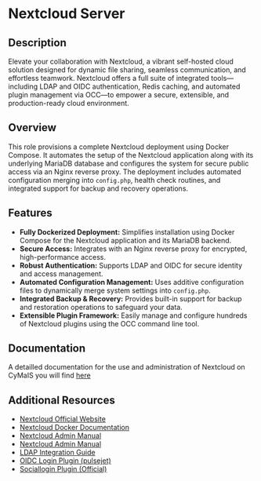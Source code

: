 # Nextcloud Server

## Description

Elevate your collaboration with Nextcloud, a vibrant self-hosted cloud solution designed for dynamic file sharing, seamless communication, and effortless teamwork. Nextcloud offers a full suite of integrated tools—including LDAP and OIDC authentication, Redis caching, and automated plugin management via OCC—to empower a secure, extensible, and production-ready cloud environment.

## Overview

This role provisions a complete Nextcloud deployment using Docker Compose. It automates the setup of the Nextcloud application along with its underlying MariaDB database and configures the system for secure public access via an Nginx reverse proxy. The deployment includes automated configuration merging into `config.php`, health check routines, and integrated support for backup and recovery operations.

## Features

- **Fully Dockerized Deployment:** Simplifies installation using Docker Compose for the Nextcloud application and its MariaDB backend.
- **Secure Access:** Integrates with an Nginx reverse proxy for encrypted, high-performance access.
- **Robust Authentication:** Supports LDAP and OIDC for secure identity and access management.
- **Automated Configuration Management:** Uses additive configuration files to dynamically merge system settings into `config.php`.
- **Integrated Backup & Recovery:** Provides built-in support for backup and restoration operations to safeguard your data.
- **Extensible Plugin Framework:** Easily manage and configure hundreds of Nextcloud plugins using the OCC command line tool.

## Documentation

A detailled documentation for the use and administration of Nextcloud on CyMaIS you will find [here](docs/README.md)

## Additional Resources

- [Nextcloud Official Website](https://nextcloud.com/)
- [Nextcloud Docker Documentation](https://github.com/nextcloud/docker)
- [Nextcloud Admin Manual](https://docs.nextcloud.com/server/latest/admin_manual/)
- [Nextcloud Admin Manual](https://docs.nextcloud.com/server/latest/admin_manual/)
- [LDAP Integration Guide](https://docs.nextcloud.com/server/latest/admin_manual/configuration_user/user_auth_ldap.html)
- [OIDC Login Plugin (pulsejet)](https://github.com/pulsejet/nextcloud-oidc-login)
- [Sociallogin Plugin (Official)](https://apps.nextcloud.com/apps/sociallogin)